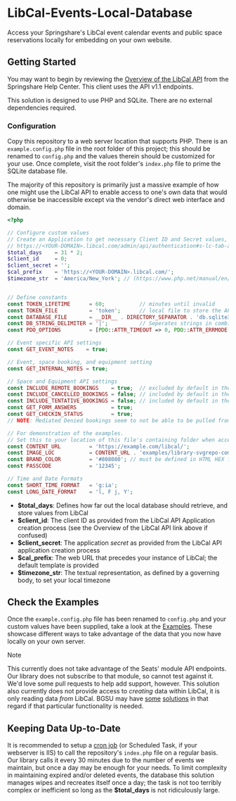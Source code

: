 # LibCal-Events-Local-Database
Access your Springshare's LibCal event calendar events and public space reservations locally for embedding on your own website.

## Getting Started

You may want to begin by reviewing the [Overview of the LibCal API](https://ask.springshare.com/libcal/faq/1407) from the Springshare Help Center. This client uses the API v1.1 endpoints.

This solution is designed to use PHP and SQLite. There are no external dependencies required.

### Configuration

Copy this repository to a web server location that supports PHP. There is an `example.config.php` file in the root folder of this project; this should be renamed to `config.php` and the values therein should be customized for your use. Once complete, visit the root folder's `index.php` file to prime the SQLite database file.

The majority of this repository is primarily just a massive example of how one might use the LibCal API to enable access to one's own data that would otherwise be inaccessible except via the vendor's direct web interface and domain.

```php
<?php

// Configure custom values
// Create an Application to get necessary Client ID and Secret values, and set proper access
// https://<YOUR-DOMAIN>.libcal.com/admin/api/authentication#s-lc-tab-authentication
$total_days    = 31 * 2;
$client_id     = 0;
$client_secret = '';
$cal_prefix    = 'https://<YOUR-DOMAIN>.libcal.com/';
$timezone_str  = 'America/New_York'; // (https://www.php.net/manual/en/timezones.php)


// Define constants
const TOKEN_LIFETIME      = 60;           // minutes until invalid
const TOKEN_FILE          = 'token';      // local file to store the API token
const DATABASE_FILE       = __DIR__ . DIRECTORY_SEPARATOR . 'db.sqlite3'; // local file to store the SQLite database
const DB_STRING_DELIMITER = '|';          // Seperates strings in combined TEXT fields
const PDO_OPTIONS         = [PDO::ATTR_TIMEOUT => 0, PDO::ATTR_ERRMODE => PDO::ERRMODE_EXCEPTION];

// Event specific API settings
const GET_EVENT_NOTES    = true;

// Event, space booking, and equipment setting
const GET_INTERNAL_NOTES = true;

// Space and Equipment API settings
const INCLUDE_REMOTE_BOOKINGS    = true;  // excluded by default in the API calls (booking integrations such as from Outlook or Google Sync)
const INCLUDE_CANCELLED_BOOKINGS = false; // included by default in the API calls
const INCLUDE_TENTATIVE_BOOKINGS = false; // included by default in the API calls
const GET_FORM_ANSWERS           = true;
const GET_CHECKIN_STATUS         = true;
// NOTE: Mediated Denied bookings seem to not be able to be pulled from the API (2024-10-08)

// For demonstration of the examples.
// Set this to your location of this file's containing folder when accessed from a web page:
const CONTENT_URL         = 'https://example.com/libcal/';
const IMAGE_LOC           = CONTENT_URL . 'examples/library-svgrepo-com.svg';
const BRAND_COLOR         = '#808080'; // must be defined in HTML HEX for the brochure example
const PASSCODE            = '12345';

// Time and Date Formats
const SHORT_TIME_FORMAT   = 'g:ia';
const LONG_DATE_FORMAT    = 'l, F j, Y';
```

- **$total_days**: Defines how far out the local database should retrieve, and store values from LibCal
- **$client_id**: The client ID as provided from the LibCal API Application creation process (see the Overview of the LibCal API link above if confused)
- **$client_secret**: The application _secret_ as provided from the LibCal API application creation process
- **$cal_prefix**: The web URL that precedes your instance of LibCal; the default template is provided
- **$timezone_str**: The textual representation, as defined by a governing body, to set your local timezone

## Check the Examples

Once the `example.config.php` file has been renamed to `config.php` and your custom values have been supplied, take a look at the [Examples](examples/). These showcase different ways to take advantage of the data that you now have locally on your own server.

> [!NOTE]
> This currently does not take advantage of the Seats' module API endpoints. Our library does not subscribe to that module, so cannot test against it. We'd love some pull requests to help add support, however. This solution also currently does not provide access to *creating* data within LibCal, it is only reading data *from* LibCal. BGSU may have [some](https://github.com/BGSU-LITS/libcal) [solutions](https://github.com/BGSU-LITS/book) in that regard if that particular functionality is needed.

## Keeping Data Up-to-Date

It is recommended to setup a [cron job](https://en.wikipedia.org/wiki/Cron) (or Scheduled Task, if your webserver is IIS) to call the repository's `index.php` file on a regular basis. Our library calls it every 30 minutes due to the number of events we maintain, but once a day may be enough for your needs. To limit complexity in maintaining expired and/or deleted events, the database this solution manages wipes and recreates itself once a day; the task is not too terribly complex or inefficient so long as the **$total_days** is not ridiculously large.
